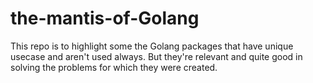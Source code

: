 # the-mantis-of-Golang
This repo is to highlight some the Golang packages that have unique usecase and aren't used always. But they're relevant and quite good in solving the problems for which they were created.

